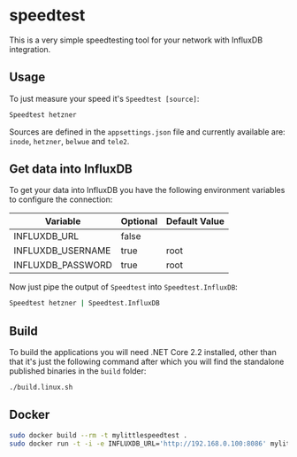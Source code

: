 # speedtest

This is a very simple speedtesting tool for your network with InfluxDB integration.

## Usage

To just measure your speed it's `Speedtest [source]`:

```bash
Speedtest hetzner
```

Sources are defined in the `appsettings.json` file and currently available are: `inode`, `hetzner`, `belwue` and `tele2`.

## Get data into InfluxDB

To get your data into InfluxDB you have the following environment variables to configure the connection:

|Variable|Optional|Default Value|
|--|--|--|
|INFLUXDB_URL|false||
|INFLUXDB_USERNAME|true|root|
|INFLUXDB_PASSWORD|true|root|

Now just pipe the output of `Speedtest` into `Speedtest.InfluxDB`:

```bash
Speedtest hetzner | Speedtest.InfluxDB
```

## Build

To build the applications you will need .NET Core 2.2 installed, other than that it's just the following command after which you will find the standalone published binaries in the `build` folder:

```bash
./build.linux.sh
```

## Docker

```bash
sudo docker build --rm -t mylittlespeedtest .
sudo docker run -t -i -e INFLUXDB_URL='http://192.168.0.100:8086' mylittlespeedtest
```
